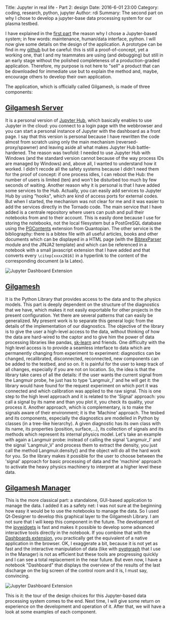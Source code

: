 Title:  Jupyter in real life - Part 2: design
Date: 2016-6-01 23:00
Category: coding, research, python, jupyter
Author: rdi
Summary: The second part on why I chose to develop a jupyter-base data processing system for our plasma testbed.

I have explained in the [first part]({filename}jupyter_real_life.md) the reason why I chose a Jupyter-based system; in few words: maintenance, human/data interface, python. I will now give some details on the design of the application. A prototype can be find in my [github](https://github.com/albanatita) but be careful: this is still a proof-of-concept, yet a working one, that I and my teammates are using (and debugging) but still in an early stage without the polished completeness of a production-graded application. Therefore, my  purpose is not here to "sell" a product that can be downloaded for immediate use but to explain the method and, maybe, encourage others to develop their own application.

The application, which is officially called Gilgamesh, is made of three components:

## [Gilgamesh Server](https://github.com/albanatita/GilgameshServer)

It is a personal  version of [Jupyter Hub](https://github.com/jupyterhub/jupyterhub), which basically enables to use Jupyter in the cloud: you connect to a login page with the webbrowser and you can start a personal instance of Jupyter with the dashboard as a front page. I say that this version is personal because I have rewritten the code almost from scratch using only the main mechanism (reversed-proxy/spawner) and leaving aside all what makes Jupyter Hub battle-hardened. The reason was twofold: I needed to use Jupyter Hub with Windows (and the standard version cannot because of the way process IDs are managed by Windows) and, above all, I wanted to understand how it worked. I didn't recode all the safety systems because I didn't need them for the proof of concept: if one process idles, I can reboot the Hub: the number of users is limited (ten) and won't be disturbed too much by few seconds of waiting. Another reason why it is personal is that I have added some services to the Hub. Actually, you can easily add services to Jupyter Hub by using "hooks", which are kind of access ports for external codes. But when I started, the mechanism was not clear for me and it was easier to add the services directly in the Tornado code. The main service that I have added is a centrale repository where users can push and pull their notebooks from and to their account. This is easily done because I use for storing the notebooks, not the local filesystem but a PostGreSQL database using the [PGContents](https://github.com/quantopian/pgcontents) extension from Quantopian. The other service is the bibliography: there is a bibtex file with all useful articles, books and other documents which can be displayed in a HTML page (with the [BibtexParser](https://bibtexparser.readthedocs.io/en/v0.6.2/) module and the JINJA2 template) and which can be referenced in a notebook with a small javascript extension that I have added and that converts every `\citep[xxxx2016]` in a hyperlink to the content of the corresponding document (a la Latex).

![Jupyter Dashboard Extension]({filename}/images/sshot_gil1_1.png) 

## [Gilgamesh](https://github.com/albanatita/Gilgamesh)

It is the Python Library that provides access to the data and to the physics models. This part is deeply dependent on the structure of the diagnostics that we have, which makes it not easily exportable for other projects in the present configuration. Yet there are several patterns that can easily be generalized. My present work is to separate this general logic from the details of the implementation of our diagnostics. The objective of the library is to give the user a high-level access to the data, without thinking of how the data are hard-wired to the captor and to give him the power of data processing libraries like pandas, [sk-learn](http://scikit-learn.org/stable/) and friends. One difficulty with the high level access is to provide a seamless interface to data which are permanently changing from experiment to experiment: diagnostics can be changed, recalibrated, disconnected, reconnected, new components can be added to the testbed, and so on. It is painful for the user to keep track of all changes, especially if you are not on location. So, the idea is that the library take cares of all the details: if the user wants the current signal from the Langmuir probe, he just has to type 'Langmuir_I' and he will get it: the library would have found for the request experiment on which port it was connected and which calibration was applied to the raw signal. This is one step to the high level approach and it is related to the 'Signal' approach: you call a signal by its name and than you plot it, you check its quality, your process it. Another approach, which is complementary, is to make the signals aware of their environment; it is the 'Machine' approach. The tesbed and its components, especially the diagnostics are modelled in Python by classes (in a tree-like hierarchy). A given diagnostic has its own class with its name, its properties (position, surface,...), its collection of signals and its methods which represent its internal physics model. Let's take an example with again a Langmuir probe: instead of calling the signal 'Langmuir_I' and the signal 'Langmuir_V' and process them to extract the density, you just call the method Langmuir.density() and the object will do all the hard work for you. So the library makes it possible for the user to choose between the 'signal' approach for basic processing of data and the 'machine' approach to activate the heavy physics machinery to interpret at a higher level these data.

## [Gilgamesh Manager](https://github.com/albanatita/GilgameshManager)

This is the more classical part: a standalone, GUI-based application to manage the data. I added it as a safety net: I was not sure at the beginning how easy it would be to use the notebooks to manage the data. So I used Qt-Designer to develop this graphical layer to the Gilgamesh Library. I am not sure that I will keep this component in the future. The development of the [ipywidgets](https://github.com/ipython/ipywidgets) is fast and makes it possible to develop some advanced interactive tools directly in the notebook. If you combine that with the [Dashboards extension](https://github.com/jupyter-incubator/dashboards), you practically get the equivalent of a native application in the browser. OK, I exaggerate a bit, because it is not yet as fast and the interactive manipulation of data (like with [pyqtgraph](http://www.pyqtgraph.org/) that I use in the Manager) is not as efficient but these tools are progressing quickly and I can see a total replacement in the near future. But even now, I have a notebook "Dashboard" that displays the overview of the results of the last discharge on the big screen of the control room and it is, I must say, convincing.

![Jupyter Dashboard Extension]({filename}/images/dashboard.jpg) 

This is it: the tour of the design choices for this Jupyter-based data processing system comes to the end. Next time, I will give some return on experience on the development and operation of it. After that, we will have a look at some examples of each component.